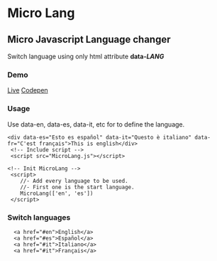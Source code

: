 # Micro Lang
## Micro Javascript Language changer

Switch language using only html attribute **data-*LANG***
 
### Demo
[Live](https://ealbinu.github.io/MicroLang/)
[Codepen](https://codepen.io/ealbinu/pen/KKyOYjq?editors=1100)

### Usage
Use data-en, data-es, data-it, etc for to define the language.
  
```
<div data-es="Esto es español" data-it="Questo è italiano" data-fr="C'est français">This is english</div>
 <!-- Include script -->
 <script src="MicroLang.js"></script>

<!-- Init MicroLang -->
 <script>
    //- Add every language to be used.
    //- First one is the start language.
    MicroLang(['en', 'es'])
 </script>
```

### Switch languages
  
```
  <a href="#en">English</a>
  <a href="#es">Español</a>
  <a href="#it">Italiano</a>
  <a href="#it">Français</a>
  
